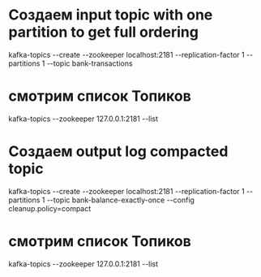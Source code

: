 # Создаем input topic with one partition to get full ordering
kafka-topics --create --zookeeper localhost:2181 --replication-factor 1 --partitions 1 --topic bank-transactions

# смотрим список Топиков
kafka-topics --zookeeper 127.0.0.1:2181 --list 

# Создаем output log compacted topic
kafka-topics --create --zookeeper localhost:2181 --replication-factor 1 --partitions 1 --topic bank-balance-exactly-once --config cleanup.policy=compact

# смотрим список Топиков
kafka-topics --zookeeper 127.0.0.1:2181 --list